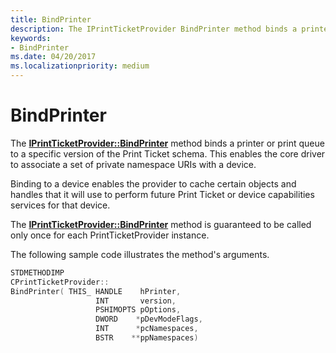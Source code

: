 ```yaml
---
title: BindPrinter
description: The IPrintTicketProvider BindPrinter method binds a printer or print queue to a specific version of the Print Ticket schema.
keywords:
- BindPrinter
ms.date: 04/20/2017
ms.localizationpriority: medium
---
```


# BindPrinter


The [**IPrintTicketProvider::BindPrinter**](/previous-versions/windows/hardware/drivers/ff554354(v=vs.85)) method binds a printer or print queue to a specific version of the Print Ticket schema. This enables the core driver to associate a set of private namespace URIs with a device.

Binding to a device enables the provider to cache certain objects and handles that it will use to perform future Print Ticket or device capabilities services for that device.

The [**IPrintTicketProvider::BindPrinter**](/previous-versions/windows/hardware/drivers/ff554354(v=vs.85)) method is guaranteed to be called only once for each PrintTicketProvider instance.

The following sample code illustrates the method's arguments.

```cpp
STDMETHODIMP 
CPrintTicketProvider::
BindPrinter( THIS_ HANDLE    hPrinter,
                   INT       version,
                   PSHIMOPTS pOptions,
                   DWORD    *pDevModeFlags,
                   INT      *pcNamespaces,
                   BSTR    **ppNamespaces)
```
